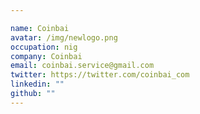 ```yaml
---

name: Coinbai
avatar: /img/newlogo.png
occupation: nig
company: Coinbai
email: coinbai.service@gmail.com
twitter: https://twitter.com/coinbai_com
linkedin: ""
github: ""
---
```




